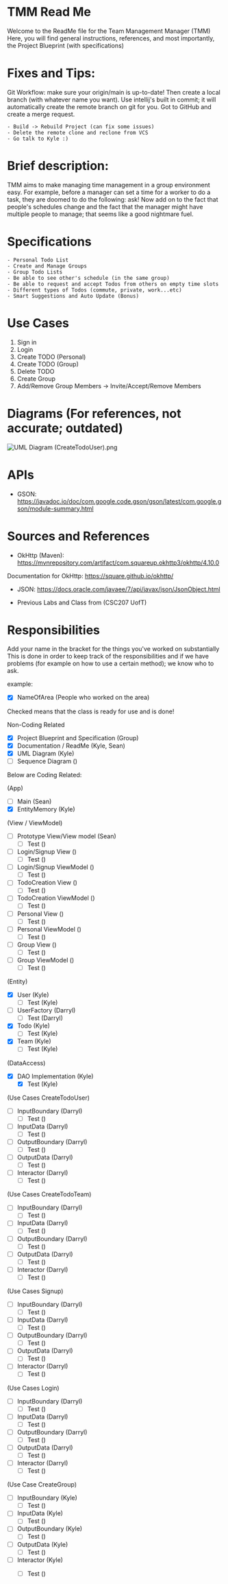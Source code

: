 # TMM Read Me

Welcome to the ReadMe file for the Team Management Manager (TMM)
Here, you will find general instructions, references, and most importantly, the Project Blueprint (with specifications)

# Fixes and Tips:

Git Workflow: make sure your origin/main is up-to-date!
Then create a local branch (with whatever name you want).
Use intellij's built in commit; it will automatically 
create the remote branch on git for you. Got to GitHub
and create a merge request.

    - Build -> Rebuild Project (can fix some issues)
    - Delete the remote clone and reclone from VCS
    - Go talk to Kyle :)

# Brief description:

TMM aims to make managing time management in a group environment easy. For example, before a manager can set a time for a worker to do a task, they are doomed to do the following: ask! Now add on to the fact that people's schedules change and the fact that the manager might have multiple people to manage; that seems like a good nightmare fuel.

# Specifications

    - Personal Todo List
    - Create and Manage Groups
    - Group Todo Lists
    - Be able to see other's schedule (in the same group)
    - Be able to request and accept Todos from others on empty time slots
    - Different types of Todos (commute, private, work...etc)
    - Smart Suggestions and Auto Update (Bonus)

# Use Cases
1. Sign in
2. Login
3. Create TODO (Personal)
4. Create TODO (Group)
5. Delete TODO
6. Create Group
7. Add/Remove Group Members -> Invite/Accept/Remove Members
 

# Diagrams (For references, not accurate; outdated)

![UML Diagram (CreateTodoUser).png](photos%2FUML%20Diagram%20%28CreateTodoUser%29.png)


# APIs

- GSON: https://javadoc.io/doc/com.google.code.gson/gson/latest/com.google.gson/module-summary.html

# Sources and References

- OkHttp (Maven): https://mvnrepository.com/artifact/com.squareup.okhttp3/okhttp/4.10.0

Documentation for OkHttp: https://square.github.io/okhttp/

- JSON: https://docs.oracle.com/javaee/7/api/javax/json/JsonObject.html

- Previous Labs and Class from (CSC207 UofT)

# Responsibilities

Add your name in the bracket for the things you've worked on substantially
This is done in order to keep track of the responsibilities and if we have problems (for example on how to use a certain method); we know who to ask.

example:

- [x] NameOfArea (People who worked on the area)

Checked means that the class is ready for use and is done!

Non-Coding Related
- [x] Project Blueprint and Specification (Group)
- [x] Documentation / ReadMe (Kyle, Sean)
- [x] UML Diagram (Kyle)
- [ ] Sequence Diagram ()

Below are Coding Related:

(App)
- [ ] Main (Sean)
- [x] EntityMemory (Kyle)

(View / ViewModel)
- [ ] Prototype View/View model (Sean)
  - [ ] Test ()
- [ ] Login/Signup View ()
  - [ ] Test ()
- [ ] Login/Signup ViewModel ()
  - [ ] Test ()
- [ ] TodoCreation View ()
  - [ ] Test ()
- [ ] TodoCreation ViewModel ()
  - [ ] Test ()
- [ ] Personal View ()
  - [ ] Test ()
- [ ] Personal ViewModel ()
  - [ ] Test ()
- [ ] Group View ()
  - [ ] Test ()
- [ ] Group ViewModel ()
  - [ ] Test ()

(Entity)
- [x] User (Kyle)
  - [ ] Test (Kyle)
- [ ] UserFactory (Darryl)
  - [ ] Test (Darryl)
- [x] Todo (Kyle)
  - [ ] Test (Kyle)
- [x] Team (Kyle)
  - [ ] Test (Kyle)

(DataAccess)
- [x] DAO Implementation (Kyle)
  - [x] Test (Kyle)

(Use Cases CreateTodoUser)
- [ ] InputBoundary (Darryl)
  - [ ] Test ()
- [ ] InputData (Darryl)
  - [ ] Test ()
- [ ] OutputBoundary (Darryl)
  - [ ] Test ()
- [ ] OutputData (Darryl)
  - [ ] Test ()
- [ ] Interactor (Darryl)
  - [ ] Test ()

(Use Cases CreateTodoTeam)

- [ ] InputBoundary (Darryl)
  - [ ] Test ()
- [ ] InputData (Darryl)
  - [ ] Test ()
- [ ] OutputBoundary (Darryl)
  - [ ] Test ()
- [ ] OutputData (Darryl)
  - [ ] Test ()
- [ ] Interactor (Darryl)
  - [ ] Test ()

(Use Cases Signup)
- [ ] InputBoundary (Darryl)
  - [ ] Test ()
- [ ] InputData (Darryl)
  - [ ] Test ()
- [ ] OutputBoundary (Darryl)
  - [ ] Test ()
- [ ] OutputData (Darryl)
  - [ ] Test ()
- [ ] Interactor (Darryl)
  - [ ] Test ()

(Use Cases Login)
- [ ] InputBoundary (Darryl)
  - [ ] Test ()
- [ ] InputData (Darryl)
  - [ ] Test ()
- [ ] OutputBoundary (Darryl)
  - [ ] Test ()
- [ ] OutputData (Darryl)
  - [ ] Test ()
- [ ] Interactor (Darryl)
  - [ ] Test ()

(Use Case CreateGroup)
- [ ] InputBoundary (Kyle)
  - [ ] Test ()
- [ ] InputData (Kyle)
  - [ ] Test ()
- [ ] OutputBoundary (Kyle)
  - [ ] Test ()
- [ ] OutputData (Kyle)
  - [ ] Test ()
- [ ] Interactor (Kyle)
  - [ ] Test ()

